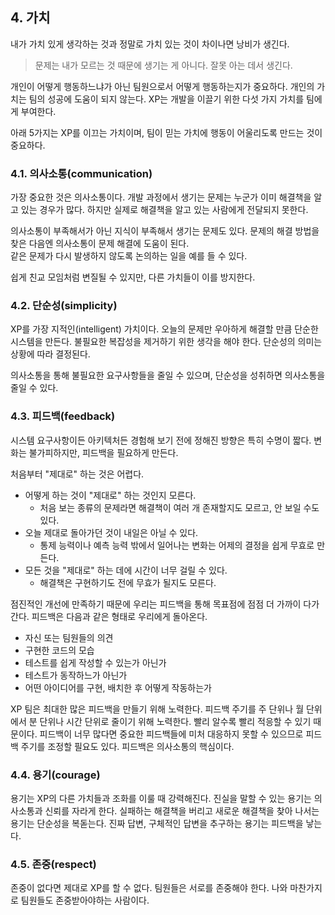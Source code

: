 
## 4. 가치

내가 가치 있게 생각하는 것과 정말로 가치 있는 것이 차이나면 낭비가 생긴다. 

> 문제는 내가 모르는 것 때문에 생기는 게 아니다. 잘못 아는 데서 생긴다.

개인이 어떻게 행동하느냐가 아닌 팀원으로서 어떻게 행동하는지가 중요하다.
개인의 가치는 팀의 성공에 도움이 되지 않는다. 
XP는 개발을 이끌기 위한 다섯 가지 가치를 팀에게 부여한다. 

아래 5가지는 XP를 이끄는 가치이며, 팀이 믿는 가치에 행동이 어울리도록 만드는 것이 중요하다. 

### 4.1. 의사소통(communication)

가장 중요한 것은 의사소통이다. 
개발 과정에서 생기는 문제는 누군가 이미 해결책을 알고 있는 경우가 많다. 
하지만 실제로 해결책을 알고 있는 사람에게 전달되지 못한다. 

의사소통이 부족해서가 아닌 지식이 부족해서 생기는 문제도 있다. 
문제의 해결 방법을 찾은 다음엔 의사소통이 문제 해결에 도움이 된다.  
같은 문제가 다시 발생하지 않도록 논의하는 일을 예를 들 수 있다. 

쉽게 친교 모임처럼 변질될 수 있지만, 다른 가치들이 이를 방지한다. 

### 4.2. 단순성(simplicity)

XP를 가장 지적인(intelligent) 가치이다. 
오늘의 문제만 우아하게 해결할 만큼 단순한 시스템을 만든다. 
불필요한 복잡성을 제거하기 위한 생각을 해야 한다. 
단순성의 의미는 상황에 따라 결정된다. 

의사소통을 통해 불필요한 요구사항들을 줄일 수 있으며, 단순성을 성취하면 의사소통을 줄일 수 있다. 

### 4.3. 피드백(feedback)

시스템 요구사항이든 아키텍처든 경험해 보기 전에 정해진 방향은 특히 수명이 짧다. 
변화는 불가피하지만, 피드백을 필요하게 만든다. 

처음부터 "제대로" 하는 것은 어렵다. 

* 어떻게 하는 것이 "제대로" 하는 것인지 모른다.
    * 처음 보는 종류의 문제라면 해결책이 여러 개 존재할지도 모르고, 안 보일 수도 있다.
* 오늘 제대로 돌아가던 것이 내일은 아닐 수 있다.
    * 통제 능력이나 예측 능력 밖에서 일어나는 변화는 어제의 결정을 쉽게 무효로 만든다.
* 모든 것을 "제대로" 하는 데에 시간이 너무 걸릴 수 있다.
    * 해결책은 구현하기도 전에 무효가 될지도 모른다.

점진적인 개선에 만족하기 때문에 우리는 피드백을 통해 목표점에 점점 더 가까이 다가간다. 
피드백은 다음과 같은 형태로 우리에게 돌아온다.

* 자신 또는 팀원들의 의견
* 구현한 코드의 모습
* 테스트를 쉽게 작성할 수 있는가 아닌가
* 테스트가 동작하느가 아닌가
* 어떤 아이디어를 구현, 배치한 후 어떻게 작동하는가

XP 팀은 최대한 많은 피드백을 만들기 위해 노력한다. 
피드백 주기를 주 단위나 월 단위에서 분 단위나 시간 단위로 줄이기 위해 노력한다. 
빨리 알수록 빨리 적응할 수 있기 때문이다. 
피드백이 너무 많다면 중요한 피드백들에 미처 대응하지 못할 수 있으므로 피드백 주기를 조정할 필요도 있다. 
피드백은 의사소통의 핵심이다. 

### 4.4. 용기(courage)

용기는 XP의 다른 가치들과 조화를 이룰 때 강력해진다. 
진실을 말할 수 있는 용기는 의사소통과 신뢰를 자라게 한다. 
실패하는 해결책을 버리고 새로운 해결책을 찾아 나서는 용기는 단순성을 복돋는다. 
진짜 답변, 구체적인 답변을 추구하는 용기는 피드백을 낳는다. 

### 4.5. 존중(respect)

존중이 없다면 제대로 XP를 할 수 없다. 
팀원들은 서로를 존중해야 한다. 
나와 마찬가지로 팀원들도 존중받아야하는 사람이다. 
